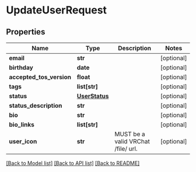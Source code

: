 # UpdateUserRequest


## Properties
Name | Type | Description | Notes
------------ | ------------- | ------------- | -------------
**email** | **str** |  | [optional] 
**birthday** | **date** |  | [optional] 
**accepted_tos_version** | **float** |  | [optional] 
**tags** | **list[str]** |  | [optional] 
**status** | [**UserStatus**](UserStatus.md) |  | [optional] 
**status_description** | **str** |  | [optional] 
**bio** | **str** |  | [optional] 
**bio_links** | **list[str]** |  | [optional] 
**user_icon** | **str** | MUST be a valid VRChat /file/ url. | [optional] 

[[Back to Model list]](../README.md#documentation-for-models) [[Back to API list]](../README.md#documentation-for-api-endpoints) [[Back to README]](../README.md)


